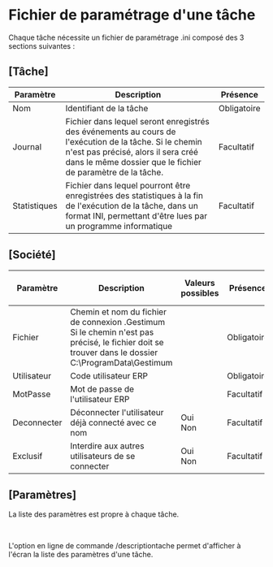 # Fichier de paramétrage d'une tâche

Chaque tâche nécessite un fichier de paramétrage .ini composé des 3 sections suivantes :


## [Tâche]








| Paramètre | Description | Présence |
| --- | --- | --- |
| Nom | Identifiant de la tâche | Obligatoire |
| Journal | Fichier dans lequel seront enregistrés des événements au cours de l'exécution de la tâche. Si le chemin n'est pas précisé, alors il sera créé dans le même dossier que le fichier de paramètre de la tâche. | Facultatif |
| Statistiques | Fichier dans lequel pourront être enregistrées des statistiques à la fin de l'exécution de la tâche, dans un format INI, permettant d'être lues par un programme informatique | Facultatif |


## [Société]










| Paramètre | Description | Valeurs possibles | Présence | Valeur par défaut |
| --- | --- | --- | --- | --- |
| Fichier | Chemin et nom du fichier de connexion .Gestimum <br> Si le chemin n'est pas précisé, le fichier doit se trouver dans le dossier C:\ProgramData\Gestimum |   | Obligatoire |   |
| Utilisateur | Code utilisateur ERP |   | Obligatoire |   |
| MotPasse | Mot de passe de l'utilisateur ERP |   | Facultatif |   |
| Deconnecter | Déconnecter l'utilisateur déjà connecté avec ce nom | Oui <br>Non | Facultatif | Non |
| Exclusif | Interdire aux autres utilisateurs de se connecter | Oui <br>Non | Facultatif | Non |


## [Paramètres]


La liste des paramètres est propre à chaque tâche.


 


L'option en ligne de commande /descriptiontache permet d'afficher à l'écran la liste des paramètres d'une tâche.


